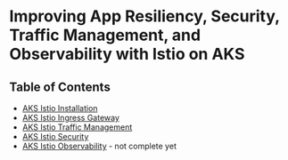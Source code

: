 # Improving App Resiliency, Security, Traffic Management, and Observability with Istio on AKS

## Table of Contents

- [AKS Istio Installation](istio-install.md)
- [AKS Istio Ingress Gateway](istio-ingress-gateway.md)
- [AKS Istio Traffic Management](istio-traffic-management.md)
- [AKS Istio Security](istio-security.md)
- [AKS Istio Observability](istio-observability.md)  - not complete yet
